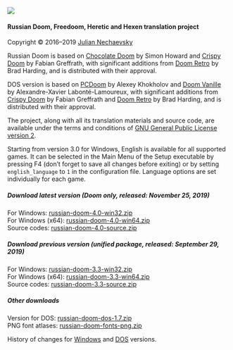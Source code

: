 ![](http://jnechaevsky.users.sourceforge.net/projects/rusdoom/files/russian_doom_git.png)

#### Russian Doom, Freedoom, Heretic and Hexen translation project 

Copyright &copy; 2016&ndash;2019 [Julian Nechaevsky](http://jnechaevsky.users.sourceforge.net/author.html)

Russian Doom is based on [Chocolate Doom](https://www.chocolate-doom.org) by Simon Howard and [Crispy Doom](http://fabiangreffrath.github.io/crispy-doom) by Fabian Greffrath, with significant additions from [Doom Retro](http://doomretro.com) by Brad Harding, and is distributed with their approval.

DOS version is based on [PCDoom](https://github.com/nukeykt/PCDoom-v2) by Alexey Khokholov and [Doom Vanille](https://github.com/AXDOOMER/doom-vanille) by Alexandre-Xavier Labonté-Lamoureux, with significant additions from [Crispy Doom](http://fabiangreffrath.github.io/crispy-doom) by Fabian Greffrath and [Doom Retro](http://doomretro.com) by Brad Harding, and is distributed with their approval. 

The project, along with all its translation materials and source code, are available under the terms and conditions of [GNU General Public License version 2](https://github.com/JNechaevsky/russian-doom/blob/master/LICENSE.txt).

Starting from version 3.0 for Windows, English is available for all supported games. It can be selected in the Main Menu of the Setup executable by pressing F4 (don’t forget to save all changes before exiting) or by setting `english_language` to `1` in the configuration file. Language options are set individually for each game.

##### Download latest version (Doom only, released: November 25, 2019)

For Windows: [russian-doom-4.0-win32.zip](https://sourceforge.net/projects/jnechaevsky/files/Russian%20Doom/4.0/russian-doom-4.0-win32.zip/download)<br />
For Windows (x64): [russian-doom-4.0-win64.zip](https://sourceforge.net/projects/jnechaevsky/files/Russian%20Doom/4.0/russian-doom-4.0-win64.zip/download)<br />
Source codes: [russian-doom-4.0-source.zip](https://sourceforge.net/projects/jnechaevsky/files/Russian%20Doom/4.0/russian-doom-4.0-source.zip/download)<br />

##### Download previous version (unified package, released: September 29, 2019)

For Windows: [russian-doom-3.3-win32.zip](https://sourceforge.net/projects/jnechaevsky/files/Russian%20Doom/3.3/russian-doom-3.3-win32.zip/download)<br />
For Windows (x64): [russian-doom-3.3-win64.zip](https://sourceforge.net/projects/jnechaevsky/files/Russian%20Doom/3.3/russian-doom-3.3-win64.zip/download)<br />
Source codes: [russian-doom-3.3-source.zip](https://sourceforge.net/projects/jnechaevsky/files/Russian%20Doom/3.3/russian-doom-3.3-source.zip/download)<br />

##### Other downloads

Version for DOS: [russian-doom-dos-1.7.zip](https://sourceforge.net/projects/jnechaevsky/files/Russian%20Doom%20for%20DOS/1.7/russian-doom-dos-1.7.zip/download)<br />
PNG font atlases: [russian-doom-fonts-png.zip](https://sourceforge.net/projects/jnechaevsky/files/PNG%20Fonts/russian-doom-fonts-png.zip/download)

History of changes for [Windows](http://jnechaevsky.users.sourceforge.net/projects/rusdoom/files/changelog_eng.html) and [DOS](http://jnechaevsky.users.sourceforge.net/projects/rusdoom/files/changelog_dos_rus.html) versions.
